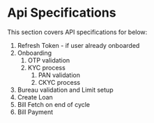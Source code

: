 # Api Specifications

This section covers API specifications for below:

1. Refresh Token - if user already onboarded
2. Onboarding
   1. OTP validation
   2. KYC process
      1. PAN validation
      2. CKYC process
3. Bureau validation and Limit setup
4. Create Loan
5. Bill Fetch on end of cycle
6. Bill Payment
